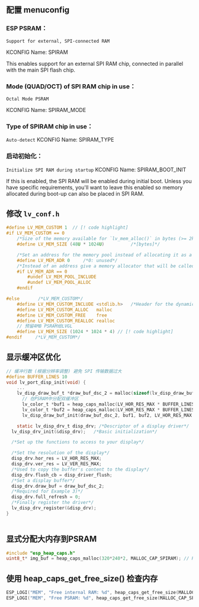 ## 配置 menuconfig

### **ESP PSRAM：**

`Support for external, SPI-connected RAM`

KCONFIG Name: SPIRAM

This enables support for an external SPI RAM chip, connected in parallel with the main SPI flash chip.

### **Mode (QUAD/OCT) of SPI RAM chip in use：**

`Octal Mode PSRAM`

KCONFIG Name: SPIRAM_MODE

### **Type of SPIRAM chip in use：**

`Auto-detect`
KCONFIG Name: SPIRAM_TYPE

### **启动初始化：**

`Initialize SPI RAM during startup`
KCONFIG Name: SPIRAM_BOOT_INIT

If this is enabled, the SPI RAM will be enabled during initial boot. Unless you have specific requirements, you'll want to leave this enabled so memory allocated during boot-up can also be placed in SPI RAM.

## 修改 `lv_conf.h`

```c
#define LV_MEM_CUSTOM 1  // [! code highlight]
#if LV_MEM_CUSTOM == 0
    /*Size of the memory available for `lv_mem_alloc()` in bytes (>= 2kB)*/
    #define LV_MEM_SIZE (48U * 1024U)          /*[bytes]*/

    /*Set an address for the memory pool instead of allocating it as a normal array. Can be in external SRAM too.*/
    #define LV_MEM_ADR 0     /*0: unused*/
    /*Instead of an address give a memory allocator that will be called to get a memory pool for LVGL. E.g. my_malloc*/
    #if LV_MEM_ADR == 0
        #undef LV_MEM_POOL_INCLUDE
        #undef LV_MEM_POOL_ALLOC
    #endif

#else       /*LV_MEM_CUSTOM*/
    #define LV_MEM_CUSTOM_INCLUDE <stdlib.h>   /*Header for the dynamic memory function*/
    #define LV_MEM_CUSTOM_ALLOC   malloc
    #define LV_MEM_CUSTOM_FREE    free
    #define LV_MEM_CUSTOM_REALLOC realloc
    // 预留4MB PSRAM给LVGL 
    #define LV_MEM_SIZE (1024 * 1024 * 4) // [! code highlight]
#endif     /*LV_MEM_CUSTOM*/

```

## **显示缓冲区优化**

```c
// 缓冲行数 (根据分辨率调整) 避免 SPI 传输数据过大
#define BUFFER_LINES 10
void lv_port_disp_init(void) {
    ...
    lv_disp_draw_buf_t *draw_buf_dsc_2 = malloc(sizeof(lv_disp_draw_buf_t));
      // 在PSRAM中分配双缓冲区
      lv_color_t *buf1 = heap_caps_malloc(LV_HOR_RES_MAX * BUFFER_LINES * sizeof(lv_color_t), MALLOC_CAP_SPIRAM);
      lv_color_t *buf2 = heap_caps_malloc(LV_HOR_RES_MAX * BUFFER_LINES * sizeof(lv_color_t), MALLOC_CAP_SPIRAM);
      lv_disp_draw_buf_init(draw_buf_dsc_2, buf1, buf2, LV_HOR_RES_MAX * BUFFER_LINES);

    static lv_disp_drv_t disp_drv; /*Descriptor of a display driver*/
  lv_disp_drv_init(&disp_drv);   /*Basic initialization*/

  /*Set up the functions to access to your display*/

  /*Set the resolution of the display*/
  disp_drv.hor_res = LV_HOR_RES_MAX;
  disp_drv.ver_res = LV_VER_RES_MAX;
  /*Used to copy the buffer's content to the display*/
  disp_drv.flush_cb = disp_driver_flush;
  /*Set a display buffer*/
  disp_drv.draw_buf = draw_buf_dsc_2;
  /*Required for Example 3)*/
  disp_drv.full_refresh = 0;
  /*Finally register the driver*/
  lv_disp_drv_register(&disp_drv);
}
  
```

## **显式分配大内存到PSRAM**

```c
#include "esp_heap_caps.h"
uint8_t* img_buf = heap_caps_malloc(320*240*2, MALLOC_CAP_SPIRAM); // RGB565图像缓冲区
```

## 使用 heap_caps_get_free_size() 检查内存

```c
ESP_LOGI("MEM", "Free internal RAM: %d", heap_caps_get_free_size(MALLOC_CAP_8BIT));
ESP_LOGI("MEM", "Free PSRAM: %d", heap_caps_get_free_size(MALLOC_CAP_SPIRAM));
```

